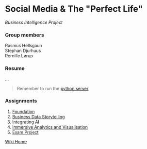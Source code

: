 # Social Media & The "Perfect Life"

_Business Intelligence Project_

### Group members

Rasmus Hellsgaun  
Stephan Djurhuus  
Pernille Lørup

### Resume

...

> Remember to run the [python server](flask-server)

### Assignments

1. [Foundation](https://github.com/Soft20/Business-Intelligence/wiki/Foundation)
2. [Business Data Storytelling](https://github.com/Soft20/Business-Intelligence/wiki/Storytelling)
3. [Integrating AI](https://github.com/Soft20/Business-Intelligence/wiki/Integrating-AI)
4. [Immersive Analytics and Visualisation](https://github.com/Soft20/Business-Intelligence/wiki/Immersive-Analytics-and-Visualisation)
5. [Exam Project](https://github.com/Soft20/Business-Intelligence/wiki/Exam-Project)

[Wiki Home](https://github.com/Soft20/Business-Intelligence/wiki)
